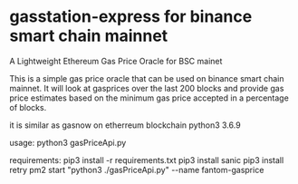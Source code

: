 # gasstation-express for binance smart chain mainnet
A Lightweight Ethereum Gas Price Oracle for BSC mainet

This is a simple gas price oracle that can be used on binance smart chain mainnet.  It will look at gasprices over the last 200 blocks and provide gas price estimates based on the minimum gas price accepted in a percentage of blocks. 

it is similar as gasnow on etherreum blockchain
python3 3.6.9

usage: python3 gasPriceApi.py

requirements: pip3 install -r requirements.txt
pip3 install sanic
pip3 install retry
pm2 start "python3 ./gasPriceApi.py" --name fantom-gasprice
